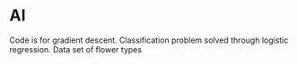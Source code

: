 # AI
Code is for gradient descent.
Classification problem solved through logistic regression.
Data set of flower types
